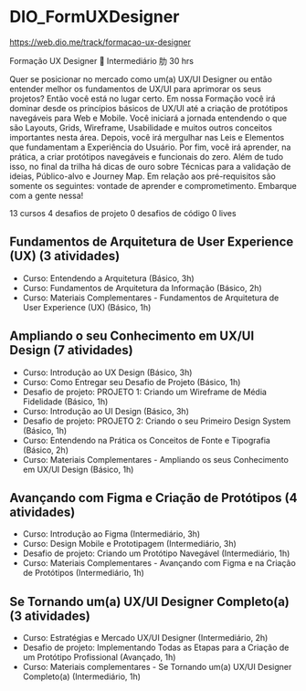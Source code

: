 # DIO_FormUXDesigner

https://web.dio.me/track/formacao-ux-designer

Formação UX Designer
 Intermediário
肋 30 hrs

Quer se posicionar no mercado como um(a) UX/UI Designer ou então entender melhor os fundamentos de UX/UI para aprimorar os seus projetos? Então você está no lugar certo. Em nossa Formação você irá dominar desde os princípios básicos de UX/UI até a criação de protótipos navegáveis para Web e Mobile. Você iniciará a jornada entendendo o que são Layouts, Grids, Wireframe, Usabilidade e muitos outros conceitos importantes nesta área. Depois, você irá mergulhar nas Leis e Elementos que fundamentam a Experiência do Usuário. Por fim, você irá aprender, na prática, a criar protótipos navegáveis e funcionais do zero. Além de tudo isso, no final da trilha há dicas de ouro sobre Técnicas para a validação de ideias, Público-alvo e Journey Map. Em relação aos pré-requisitos são somente os seguintes: vontade de aprender e comprometimento. Embarque com a gente nessa!

13 cursos
4 desafios de projeto
0 desafios de código
0 lives

## Fundamentos de Arquitetura de User Experience (UX) (3 atividades)
* Curso: Entendendo a Arquitetura (Básico, 3h)
* Curso: Fundamentos de Arquitetura da Informação (Básico, 2h)
* Curso: Materiais Complementares - Fundamentos de Arquitetura de User Experience (UX) (Básico, 1h)

## Ampliando o seu Conhecimento em UX/UI Design (7 atividades)
* Curso: Introdução ao UX Design (Básico, 3h)
* Curso: Como Entregar seu Desafio de Projeto (Básico, 1h)
* Desafio de projeto: PROJETO 1: Criando um Wireframe de Média Fidelidade (Básico, 1h)
* Curso: Introdução ao UI Design (Básico, 3h)
* Desafio de projeto: PROJETO 2: Criando o seu Primeiro Design System (Básico, 1h)
* Curso: Entendendo na Prática os Conceitos de Fonte e Tipografia (Básico, 2h)
* Curso: Materiais Complementares - Ampliando os seus Conhecimento em UX/UI Design (Básico, 1h)

## Avançando com Figma e Criação de Protótipos (4 atividades)
* Curso: Introdução ao Figma (Intermediário, 3h)
* Curso: Design Mobile e Prototipagem (Intermediário, 3h)
* Desafio de projeto: Criando um Protótipo Navegável (Intermediário, 1h)
* Curso: Materiais Complementares - Avançando com Figma e na Criação de Protótipos (Intermediário, 1h)

## Se Tornando um(a) UX/UI Designer Completo(a) (3 atividades)
* Curso: Estratégias e Mercado UX/UI Designer (Intermediário, 2h)
* Desafio de projeto: Implementando Todas as Etapas para a Criação de um Protótipo Profissional (Avançado, 1h)
* Curso: Materiais complementares - Se Tornando um(a) UX/UI Designer Completo(a) (Intermediário, 1h)
